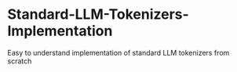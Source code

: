 # Standard-LLM-Tokenizers-Implementation
Easy to understand implementation of standard LLM tokenizers from scratch
